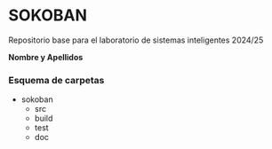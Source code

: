 # SOKOBAN
Repositorio base para el laboratorio de sistemas inteligentes 2024/25

**Nombre y Apellidos**

### Esquema de carpetas
- sokoban
  - src
  - build
  - test
  - doc
